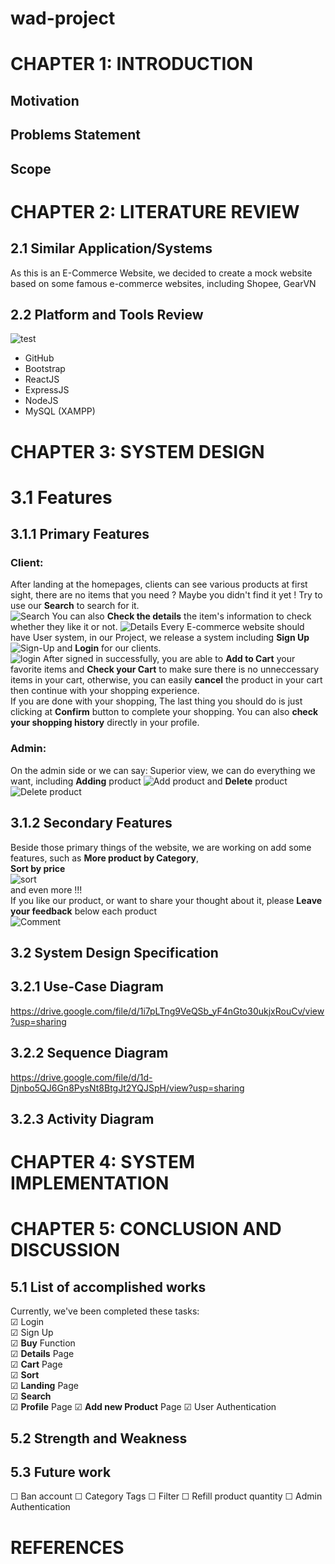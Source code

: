 # wad-project
# CHAPTER 1: INTRODUCTION
## Motivation
## Problems Statement
## Scope
# CHAPTER 2: LITERATURE REVIEW
## 2.1 Similar Application/Systems
As this is an E-Commerce Website, we decided to create a mock website based on some famous e-commerce websites, including Shopee, GearVN

## 2.2 Platform and Tools Review
![test](https://i.ibb.co/TR8LY1t/hutao-money.gif)

- GitHub
- Bootstrap
- ReactJS
- ExpressJS
- NodeJS
- MySQL (XAMPP)

# CHAPTER 3: SYSTEM DESIGN
# 3.1 Features
## 3.1.1 Primary Features
### Client:
After landing at the homepages, clients can see various products at first sight, there are no items that you need ? Maybe you didn't find it yet ! Try to use our **Search** to search for it.  
![Search](https://i.ibb.co/DbjHVGq/Search.png)
You can also **Check the details** the item's information to check whether they like it or not. 
![Details](https://i.ibb.co/gVxh8vW/Details.png)
Every E-commerce website should have User system, in our Project, we release a system including **Sign Up**  
![Sign-Up](https://i.ibb.co/xfb42z6/Screenshot-2022-05-24-211343.png)
and **Login** for our clients.  
![login](https://i.ibb.co/qW235t3/login.png)
After signed in successfully, you are able to **Add to Cart** your favorite items and **Check your Cart** to make sure there is no unneccessary items in your cart, otherwise, you can easily **cancel** the product in your cart then continue with your shopping experience.  
If you are done with your shopping, The last thing you should do is just clicking at **Confirm** button to complete your shopping. 
You can also **check your shopping history** directly in your profile.  

### Admin:
On the admin side or we can say: Superior view, we can do everything we want, including **Adding** product
![Add product](https://i.ibb.co/SKZHtS6/addproduct.jpg)
and **Delete** product
![Delete product](https://i.ibb.co/x2ks6YS/manageproduct1.jpg) 
## 3.1.2 Secondary Features
Beside those primary things of the website, we are working on add some features, such as **More product by Category**,  
**Sort by price**  
![sort](https://i.ibb.co/GnWrLWf/sorting.png)  
and even more !!!  
If you like our product, or want to share your thought about it, please **Leave your feedback** below each product  
![Comment](https://i.ibb.co/yQwkzbN/Comment.png)

## 3.2 System Design Specification
## 3.2.1 Use-Case Diagram
https://drive.google.com/file/d/1i7pLTng9VeQSb_yF4nGto30ukjxRouCv/view?usp=sharing
## 3.2.2 Sequence Diagram
https://drive.google.com/file/d/1d-Djnbo5QJ6Gn8PysNt8BtgJt2YQJSpH/view?usp=sharing
## 3.2.3 Activity Diagram
# CHAPTER 4: SYSTEM IMPLEMENTATION
# CHAPTER 5: CONCLUSION AND DISCUSSION
## 5.1 List of accomplished works
Currently, we've been completed these tasks:  
&#9745; Login    
&#9745; Sign Up  
&#9745; **Buy** Function  
&#9745; **Details** Page  
&#9745; **Cart** Page  
&#9745; **Sort**  
&#9745; **Landing** Page  
&#9745; **Search**  
&#9745; **Profile** Page
&#9745; **Add new Product** Page
&#9745; User Authentication
## 5.2 Strength and Weakness
## 5.3 Future work  
&#9744; Ban account
&#9744; Category Tags
&#9744; Filter
&#9744; Refill product quantity
&#9744; Admin Authentication


# REFERENCES




